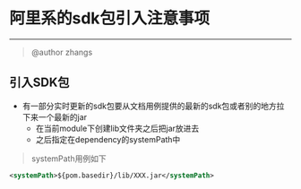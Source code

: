 # 阿里系的sdk包引入注意事项
---
>@author zhangs

## 引入SDK包

* 有一部分实时更新的sdk包要从文档用例提供的最新的sdk包或者别的地方拉下来一个最新的jar
    * 在当前module下创建lib文件夹之后把jar放进去
    * 之后指定在dependency的systemPath中

> systemPath用例如下
~~~xml
<systemPath>${pom.basedir}/lib/XXX.jar</systemPath>
~~~